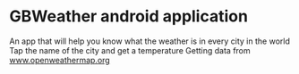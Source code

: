 # GBWeather android application
An app that will help you know what the weather is in every city in the world
Tap the name of the city and get a temperature
Getting data from www.openweathermap.org


